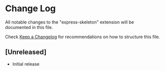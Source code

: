 # Change Log

All notable changes to the "express-skeleton" extension will be documented in this file.

Check [Keep a Changelog](http://keepachangelog.com/) for recommendations on how to structure this file.

## [Unreleased]

- Initial release